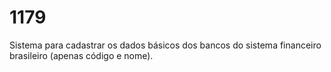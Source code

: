 # 1179
Sistema para cadastrar os dados básicos dos bancos do sistema financeiro brasileiro (apenas código e nome).
